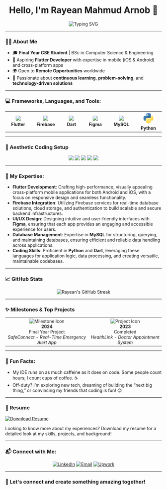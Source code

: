 <h1 align="center">Hello, I'm Rayean Mahmud Arnob 👋</h1>
<p align="center">
  <img src="https://readme-typing-svg.demolab.com?font=Fira+Code&size=25&pause=1000&color=2ECC71&width=500&lines=Passionate+Flutter+Developer;Aspiring+Software+Engineer;Transforming+Ideas+into+Apps" alt="Typing SVG" />
</p>

---

### 👨‍💻 About Me
- 🎓 **Final Year CSE Student** | BSc in Computer Science & Engineering
- 💼 Aspiring **Flutter Developer** with expertise in mobile (iOS & Android) and cross-platform apps
- 🌍 Open to **Remote Opportunities** worldwide
- 📖 Passionate about **continuous learning**, **problem-solving**, and **technology-driven solutions**

---
### 💻 Frameworks, Languages, and Tools:
<table align="center"> <tr> <td align="center" width="140"><img src="https://www.vectorlogo.zone/logos/flutterio/flutterio-icon.svg" width="40"><br><b>Flutter</b></td> <td align="center" width="140"><img src="https://www.vectorlogo.zone/logos/firebase/firebase-icon.svg" width="40"><br><b>Firebase</b></td> <td align="center" width="140"><img src="https://www.vectorlogo.zone/logos/dartlang/dartlang-icon.svg" width="40"><br><b>Dart</b></td> <td align="center" width="140"><img src="https://www.vectorlogo.zone/logos/figma/figma-icon.svg" width="40"><br><b>Figma</b></td> <td align="center" width="140"><img src="https://www.vectorlogo.zone/logos/mysql/mysql-ar21.svg" width="40"><br><b>MySQL</b></td> <td align="center" width="140"><img src="https://raw.githubusercontent.com/devicons/devicon/master/icons/python/python-original.svg" width="40"><br><b>Python</b></td> </tr> </table>

---

### 🎨 Aesthetic Coding Setup
<p align="center"> <img src="https://img.shields.io/badge/IDE-Visual%20Studio%20Code-blueviolet?style=flat-square&logo=visual-studio-code" /> <img src="https://img.shields.io/badge/Editor-Visual%20Studio%20Code-blue?style=flat-square&logo=visual-studio-code" /> <img src="https://img.shields.io/badge/Language-Dart-brightgreen?style=flat-square&logo=dart" /> <img src="https://img.shields.io/badge/Language-Python-3776AB?style=flat-square&logo=python" /> <img src="https://img.shields.io/badge/Tools-Git%20%26%20GitHub-black?style=flat-square&logo=github" /> </p>

---

### 💼 My Expertise:
- **Flutter Development**: Crafting high-performance, visually appealing cross-platform mobile applications for both Android and iOS, with a focus on responsive design and seamless functionality.
- **Firebase Integration**: Utilizing Firebase services for real-time database solutions, cloud storage, and authentication to build scalable and secure backend infrastructures.
- **UI/UX Design**: Designing intuitive and user-friendly interfaces with **Figma**, ensuring that each app provides an engaging and accessible experience for users.
- **Database Management**: Expertise in **MySQL** for structuring, querying, and maintaining databases, ensuring efficient and reliable data handling across applications.
- **Coding Skills**: Proficient in **Python** and **Dart**, leveraging these languages for application logic, data processing, and creating versatile, maintainable codebases.

---

### 📈 GitHub Stats
<p align="center">
  <img src="https://github-readme-streak-stats.herokuapp.com/?user=Rayean-Mahmud&theme=radical" alt="Rayean's GitHub Streak" width="500">
</p>

---

### ✨ Milestones & Top Projects
<div align="center"> <table> <tr> <td align="center"> <img src="https://img.icons8.com/color/48/000000/trophy.png" alt="Milestone Icon"/><br> <strong>2024</strong><br>Final Year Project<br><em>SafeConnect - Real-Time Emergency Alert App</em> </td> <td align="center"> <img src="https://img.icons8.com/color/48/000000/light-on.png" alt="Project Icon"/><br> <strong>2023</strong><br>Completed <br><em>HealthLink - Doctor Appointment System</em> </tr> </table> </div>

---

### 🌟 Fun Facts:
- My IDE runs on as much caffeine as it does on code. Some people count hours; I count cups of coffee. ☕
- Off-duty? I’m exploring new tech, dreaming of building the “next big thing,” or convincing my friends that coding is fun! 😊

---

### 📄 Resume

[![Download Resume](https://img.shields.io/badge/Download%20Resume-Click%20Here-blue?style=for-the-badge&logo=adobeacrobatreader&logoColor=white)](./resume.pdf)

Looking to know more about my experiences? Download my resume for a detailed look at my skills, projects, and background!

---

### 📬 Connect with Me:
<p align="center">
  <a href="https://linkedin.com/in/rayean-mahmud-arnob-a78345173" target="_blank"><img src="https://img.shields.io/badge/LinkedIn-blue?style=for-the-badge&logo=linkedin" alt="LinkedIn"></a>
  <a href="mailto:rayean.mahmud.arnob@g.bracu.ac.bd"><img src="https://img.shields.io/badge/Email-D14836?style=for-the-badge&logo=gmail&logoColor=white" alt="Email"></a>
  <a href="https://www.upwork.com/freelancers/~0177ac14dfc0727560?mp_source=share" target="_blank"><img src="https://img.shields.io/badge/Upwork-6fda44?style=for-the-badge&logo=upwork" alt="Upwork"></a>
</p>

---

### 🚀 Let's connect and create something amazing together!


